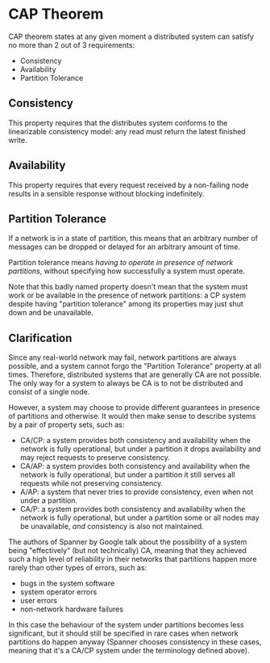 # CAP Theorem

CAP theorem states at any given moment a distributed system can satisfy no more than 2 out of 3
requirements:
- Consistency
- Availability
- Partition Tolerance


## Consistency

This property requires that the distributes system conforms to the linearizable consistency model:
any read must return the latest finished write.


## Availability

This property requires that every request received by a non-failing node results in a sensible
response without blocking indefinitely.


## Partition Tolerance

If a network is in a state of partition, this means that an arbitrary number of messages can be
dropped or delayed for an arbitrary amount of time.

Partition tolerance means *having to operate in presence of network partitions*, without specifying
how successfully a system must operate.

Note that this badly named property doesn't mean that the system must work or be available in the
presence of network partitions: a CP system despite having "partition tolerance" among its
properties may just shut down and be unavailable.


## Clarification

Since any real-world network may fail, network partitions are always possible, and a system cannot
forgo the "Partition Tolerance" property at all times. Therefore, distributed systems that are
generally CA are not possible. The only way for a system to always be CA is to not be distributed
and consist of a single node.

However, a system may choose to provide different guarantees in presence of partitions and
otherwise. It would then make sense to describe systems by a pair of property sets, such as:
- CA/CP: a system provides both consistency and availability when the network is fully operational,
  but under a partition it drops availability and may reject requests to preserve consistency.
- CA/AP: a system provides both consistency and availability when the network is fully operational,
  but under a partition it still serves all requests while not preserving consistency.
- A/AP: a system that never tries to provide consistency, even when not under a partition.
- CA/P: a system provides both consistency and availability when the network is fully operational,
  but under a partition some or all nodes may be unavailable, *and* consistency is also not
  maintained.

The authors of Spanner by Google talk about the possibility of a system being "effectively"
(but not technically) CA, meaning that they achieved such a high level of reliability in their
networks that partitions happen more rarely than other types of errors, such as:
- bugs in the system software
- system operator errors
- user errors
- non-network hardware failures

In this case the behaviour of the system under partitions becomes less significant, but it should
still be specified in rare cases when network partitions do happen anyway (Spanner chooses
consistency in these cases, meaning that it's a CA/CP system under the terminology defined above).
  